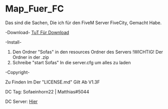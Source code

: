 # Map_Fuer_FC

Das sind die Sachen, Die ich für den FiveM Server FiveCity, Gemacht Habe.

-Download-
[TuT Für Download](https://imgur.com/a/22e0iv4)

-Install-

1. Den Ordner "Sofas" in den resources Ordner des Servers
!WICHTIG! Der Ordner in der .zip
2. Schreibe "start Sofas" In die server.cfg um alles zu laden



-Copyright-

Zu Finden Im Der "LICENSE.md"
Gilt Ab V1.3F





DC Tag:
Sofaeinhorn22 | Matthias#5044

DC Server: [Hier](https://discord.gg/AKWxnsGfU7)
